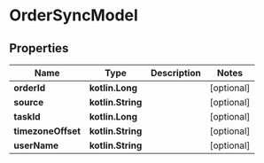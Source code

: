 
# OrderSyncModel

## Properties
Name | Type | Description | Notes
------------ | ------------- | ------------- | -------------
**orderId** | **kotlin.Long** |  |  [optional]
**source** | **kotlin.String** |  |  [optional]
**taskId** | **kotlin.Long** |  |  [optional]
**timezoneOffset** | **kotlin.String** |  |  [optional]
**userName** | **kotlin.String** |  |  [optional]



